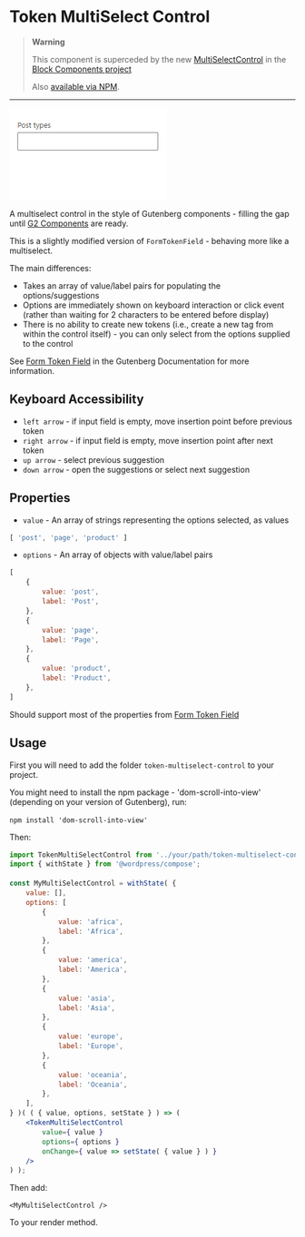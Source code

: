 # Token MultiSelect Control

> **Warning**
>
> This component is superceded by the new [MultiSelectControl](https://github.com/Code-Amp/block-components/tree/main/components/multi-select-control) in the [Block Components project](https://github.com/Code-Amp/block-components)
>
> Also [available via NPM](https://www.npmjs.com/package/@codeamp/block-components).


-------

![Demo](resources/token-multi-select-control.gif)

A multiselect control in the style of Gutenberg components - filling the gap until [G2 Components](https://github.com/ItsJonQ/g2) are ready.

This is a slightly modified version of `FormTokenField` - behaving more like a multiselect.

The main differences:
- Takes an array of value/label pairs for populating the options/suggestions
- Options are immediately shown on keyboard interaction or click event (rather than waiting for 2 characters to be entered before display)
- There is no ability to create new tokens (i.e., create a new tag from within the control itself) - you can only select from the options supplied to the control

See [Form Token Field](https://github.com/WordPress/gutenberg/tree/master/packages/components/src/form-token-field) in the Gutenberg Documentation for more information.

## Keyboard Accessibility

- `left arrow` - if input field is empty, move insertion point before previous token
- `right arrow` - if input field is empty, move insertion point after next token
- `up arrow` - select previous suggestion
- `down arrow` - open the suggestions or select next suggestion

## Properties

- `value` - An array of strings representing the options selected, as values
```javascript
[ 'post', 'page', 'product' ]
```
- `options` - An array of objects with value/label pairs
```javascript
[
	{
		value: 'post',
		label: 'Post',
	},
	{
		value: 'page',
		label: 'Page',
	},
 	{
		value: 'product',
		label: 'Product',
	},
]
```
Should support most of the properties from [Form Token Field](https://github.com/WordPress/gutenberg/tree/master/packages/components/src/form-token-field)

## Usage
First you will need to add the folder `token-multiselect-control` to your project.

You might need to install the npm package - 'dom-scroll-into-view' (depending on your version of Gutenberg), run:

```npm install 'dom-scroll-into-view'```

Then:

```jsx
import TokenMultiSelectControl from '../your/path/token-multiselect-control';
import { withState } from '@wordpress/compose';

const MyMultiSelectControl = withState( {
	value: [],
	options: [
		{
			value: 'africa',
			label: 'Africa',
		},
		{
			value: 'america',
			label: 'America',
		},
		{
			value: 'asia',
			label: 'Asia',
		},
		{
			value: 'europe',
			label: 'Europe',
		},
		{
			value: 'oceania',
			label: 'Oceania',
		},
	],
} )( ( { value, options, setState } ) => ( 
	<TokenMultiSelectControl 
		value={ value } 
		options={ options } 
		onChange={ value => setState( { value } ) }
	/>
) );
```
Then add:
```
<MyMultiSelectControl />
```
To your render method.
